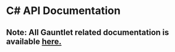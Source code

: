 # C\# API Documentation



## Note: All Gauntlet related documentation is available [here.](../_gauntlet/)

